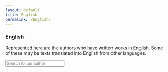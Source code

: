```yaml
---
layout: default
title: English
permalink: /English/
---
```


<div class="individual_language">
<div class="background">
<div class="overlay">
<div class="row">
<div class="col-sm-1">
</div>
<div class="col-sm-10">
<div class="page_title"><h3> English</h3></div>

Represented here are the authors who have written works in English. Some of these may be texts translated into English from other languages.

<html>
<body>
	<div class="container">
		<div class="input-group mb-3">
			<input id="search-box" type="text" class="form-control" placeholder="Search for an author">
		</div>
		<div id="data-container" class="row">
		</div>
	</div>
	<script>

		$( document ).ready(function() {
			//Set triggers
			$('#search-box').on('input', function (event) {
				showCategory(event.target.value);
			})
			//Populate page
			setTimeout(showCategory, 1000);
		});

		function showCategory (filter = "") {
			$('#data-container').html('');
			filter = filter.trim();

			$.getJSON("{{ site.baseurl }}/data/english.json", function (data) {
				let cards = [];

				console.log(data);

				for (const [key, value] of Object.entries(data)) {
					if (filter == "" && value.length > 0) {
						for (i = 0; i < value.length; i++) {
							//Todo:
							cards.push({
								"flavorText" : value[i]["Title"],
								"subtitle" : value[i]["Author"],
								"translation" : (value[i]["Translation"] == "y" ? "Translation" : ""),
								"link" : key,
							});
						}
					} else {
						for (i = 0; i < value.length; i++) {
							//TODO: Search Translation
							if (value[i]["Title"].toLowerCase().includes(filter.toLowerCase()) || value[i]["Author"].toLowerCase().includes(filter.toLowerCase())) {
								//Todo:
								cards.push({
									"flavorText" : value[i]["Title"],
									"subtitle" : value[i]["Author"],
									"translation" : (value[i]["Translation"] == "y" ? "Translation" : ""),
									"link" : key,
								});
							}
						}
					}
				}

				//Show Cards
				for (i = 0; i < cards.length; i++) {
					$('#data-container').append(`
						<div class="card col-4">
							<div class="card-body">
								<h5 class="card-title">${cards[i].flavorText}</h5>
								<h6 class="card-subtitle mb-2 text-muted">${cards[i].subtitle}</h6>
								<h6 class="card-subtitle mb-2">${cards[i].translation}</h6>
								<a href="{{ site.baseurl }}/${cards[i].link}" class="card-link">More</a>
							</div>
						</div>
					`);
				}

				/*
				data.forEach(element => {
					if ((filter == "") && element.length > 0) {
						for (const [key, value] of Object.entries(element)) {
							//console.log(`${key}: ${value}`);

							for (i = 0; i < value.length; i++) {
								//Todo:
								cards.append({
									"flavorText" : value[i]["Title"],
									"subTitle" : value[i]["Author"],
									"translation" : (value[i]["Translation"] == "y" ? "Translation" : ""),
									"link" : key,
								});
							}
						}
					} else {
						for (i = 0; i < element.data.length; i++) {
							if (element.data[i].flavorText.toLowerCase().includes(filter.toLowerCase()))
								$('#data-container').append(`
									<div class="card col-4">
										<div class="card-body">
											<h5 class="card-title">${element.data[i].flavorText}</h5>
											<h6 class="card-subtitle mb-2 text-muted">${element.data[i].subtitle}</h6>
											<a href="{{ site.baseurl }}/${element.data[i].link}" class="card-link">More</a>
										</div>
									</div>
								`);
						}
					}
				});
				*/
			});
		}
	</script>
</body>
</html>
</div>
</div>
<div class="col-sm-1">
</div>
</div>
</div>
</div>
